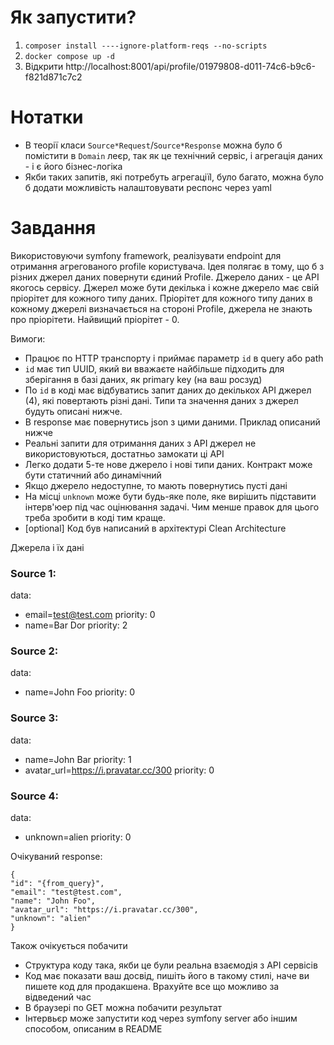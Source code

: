# Як запустити?
1. `composer install ----ignore-platform-reqs --no-scripts`
2. `docker compose up -d`
3. Відкрити http://localhost:8001/api/profile/01979808-d011-74c6-b9c6-f821d871c7c2 

# Нотатки

- В теорії класи `Source*Request`/`Source*Response` можна було б помістити в `Domain` леєр, так як це технічний сервіс, і агрегація даних - і є його бізнес-логіка
- Якби таких запитів, які потребуть агрегаціїl, було багато, можна було б додати можливість налаштовувати респонс через yaml 

# Завдання

Використовуючи symfony framework, реалізувати endpoint для отримання агрегованого profile користувача.
Ідея полягає в тому, що б з різних джерел даних повернути єдиний Profile. Джерело даних - це API якогось сервісу. Джерел може бути декілька і кожне джерело має свій пріорітет для кожного типу даних. Пріорітет для кожного типу даних в кожному джерелі визначається на стороні Profile, джерела не знають про пріорітети. Найвищий пріорітет - 0.

Вимоги:


- Працює по HTTP транспорту і приймає параметр `id` в query або path
- `id` має тип UUID, який ви вважаєте найбільше підходить для зберігання в базі даних, як primary key (на ваш росзуд)
- По `id` в коді має відбуватись запит даних до декількох API джерел (4), які повертають різні дані. Типи та значення даних з джерел будуть описані нижче.
- В response має повернутись json з цими даними. Приклад описаний нижче
- Реальні запити для отримання даних з API джерел не використовуються, достатньо замокати ці API
- Легко додати 5-те нове джерело і нові типи даних. Контракт може бути статичний або динамічний
- Якщо джерело недоступне, то мають повернутись пусті дані
- На місці `unknown` може бути будь-яке поле, яке вирішить підставити інтерв'юер під час оцінювання задачі. Чим менше правок для цього треба зробити в коді тим краще.
- [optional] Код був написаний в архітектурі Clean Architecture



Джерела і їх дані



### Source 1:
data:
- email=test@test.com
  priority: 0
- name=Bar Dor
  priority: 2


### Source 2:
data:
- name=John Foo
  priority: 0


### Source 3:
data:
- name=John Bar
  priority: 1
- avatar_url=https://i.pravatar.cc/300
  priority: 0

### Source 4:
data:
- unknown=alien priority: 0

Очікуваний response:
```
{
"id": "{from_query}",
"email": "test@test.com",
"name": "John Foo",
"avatar_url": "https://i.pravatar.cc/300",
"unknown": "alien"
}
```

Також очікується побачити
- Структура коду така, якби це були реальна взаємодія з API сервісів
- Код має показати ваш досвід, пишіть його в такому стилі, наче ви пишете код для продакшена. Врахуйте все що можливо за відведений час
- В браузері по GET можна побачити результат
- Інтервьєр може запустити код через symfony server або іншим способом, описаним в README

